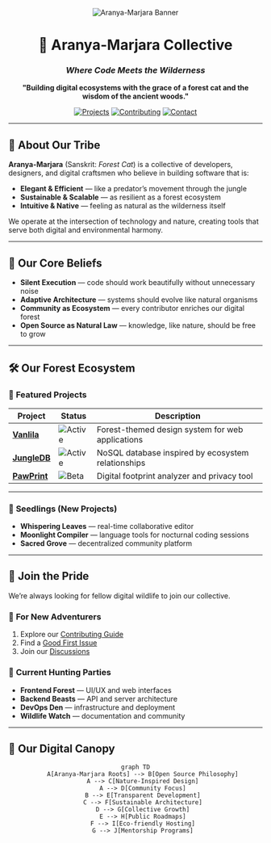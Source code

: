 <div align="center">

![Aranya-Marjara Banner](https://via.placeholder.com/1280x640/0f172a/5D8F5A?text=Aranya-Marjara+Organization)
<!-- Replace the above with a real banner if you want -->

# 🐾 Aranya-Marjara Collective

### *Where Code Meets the Wilderness*

**"Building digital ecosystems with the grace of a forest cat and the wisdom of the ancient woods."**

[![Projects](https://img.shields.io/badge/🌿-Our_Projects-5D8F5A)](#-our-forest-ecosystem)
[![Contributing](https://img.shields.io/badge/🐾-Join_the_Pride-5D8F5A)](#-join-the-pride)
[![Contact](https://img.shields.io/badge/🌌-Find_Us-5D8F5A)](#-find-us-in-the-digital-wilderness)

</div>

---

## 🌳 About Our Tribe

**Aranya-Marjara** (Sanskrit: *Forest Cat*) is a collective of developers, designers, and digital craftsmen who believe in building software that is:

- **Elegant & Efficient** — like a predator’s movement through the jungle  
- **Sustainable & Scalable** — as resilient as a forest ecosystem  
- **Intuitive & Native** — feeling as natural as the wilderness itself  

We operate at the intersection of technology and nature, creating tools that serve both digital and environmental harmony.

---

## 🏹 Our Core Beliefs

- **Silent Execution** — code should work beautifully without unnecessary noise  
- **Adaptive Architecture** — systems should evolve like natural organisms  
- **Community as Ecosystem** — every contributor enriches our digital forest  
- **Open Source as Natural Law** — knowledge, like nature, should be free to grow  

---

## 🛠️ Our Forest Ecosystem

### 🌟 **Featured Projects**

| Project | Status | Description |
|----------|---------|-------------|
| **[Vanlila](https://github.com/Aranya-Marjara/vanlila)** | ![Active](https://img.shields.io/badge/🟢-Active-5D8F5A) | Forest-themed design system for web applications |
| **[JungleDB](https://github.com/Aranya-Marjara/jungledb)** | ![Active](https://img.shields.io/badge/🟢-Active-5D8F5A) | NoSQL database inspired by ecosystem relationships |
| **[PawPrint](https://github.com/Aranya-Marjara/pawprint)** | ![Beta](https://img.shields.io/badge/🟡-Beta-F0C420) | Digital footprint analyzer and privacy tool |

---

### 🍃 **Seedlings** (New Projects)
- **Whispering Leaves** — real-time collaborative editor  
- **Moonlight Compiler** — language tools for nocturnal coding sessions  
- **Sacred Grove** — decentralized community platform  

---

## 🐾 Join the Pride

We’re always looking for fellow digital wildlife to join our collective.  

### 🌱 **For New Adventurers**
1. Explore our [Contributing Guide](CONTRIBUTING.md)  
2. Find a [Good First Issue](https://github.com/orgs/Aranya-Marjara/projects?query=is%3Aopen+label%3A%22good+first+issue%22)  
3. Join our [Discussions](https://github.com/orgs/Aranya-Marjara/discussions)  

### 🎯 **Current Hunting Parties**
- **Frontend Forest** — UI/UX and web interfaces  
- **Backend Beasts** — API and server architecture  
- **DevOps Den** — infrastructure and deployment  
- **Wildlife Watch** — documentation and community  

---

## 📜 Our Digital Canopy

<div align="center">

```mermaid
graph TD
    A[Aranya-Marjara Roots] --> B[Open Source Philosophy]
    A --> C[Nature-Inspired Design]
    A --> D[Community Focus]
    B --> E[Transparent Development]
    C --> F[Sustainable Architecture]
    D --> G[Collective Growth]
    E --> H[Public Roadmaps]
    F --> I[Eco-friendly Hosting]
    G --> J[Mentorship Programs]
